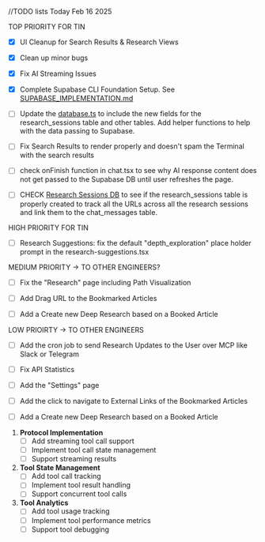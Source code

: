 //TODO lists Today Feb 16 2025

TOP PRIORITY FOR TIN
- [X] UI Cleanup for Search Results & Research Views
- [X] Clean up minor bugs
- [X] Fix AI Streaming Issues
- [X] Complete Supabase CLI Foundation Setup. See [SUPABASE_IMPLEMENTATION.md](./SUPABASE_IMPLEMENTATION.md)
- [ ] Update the [database.ts](../lib/types/database.ts) to include the new fields for the research_sessions table and other tables. Add helper functions to help with the data passing to Supabase.
- [ ] Fix Search Results to render properly and doesn't spam the Terminal with the search results
- [ ] check onFinish function in chat.tsx to see why AI response content does not get passed to the Supabase DB until user refreshes the page.
- [ ] CHECK [Research Sessions DB](../SQL_Create_research_sessions_db.md) to see if the research_sessions table is properly created to track all the URLs across all the research sessions and link them to the chat_messages table.


HIGH PRIORITY FOR TIN
- [ ] Research Suggestions: fix the default "depth_exploration" place holder prompt in the research-suggestions.tsx



MEDIUM PRIORITY ->  TO OTHER ENGINEERS?

- [ ] Fix the "Research" page including Path Visualization
- [ ] Add Drag URL to the Bookmarked Articles
- [ ] Add a Create new Deep Research based on a Booked Article


LOW PRIOIRTY -> TO OTHER ENGINEERS
- [ ] Add the cron job to send Research Updates to the User over MCP like Slack or Telegram
- [ ] Fix API Statistics
- [ ] Add the "Settings" page
- [ ] Add the click to navigate to External Links of the Bookmarked Articles
- [ ] Add a Create new Deep Research based on a Booked Article


1. **Protocol Implementation**
   - [ ] Add streaming tool call support
   - [ ] Implement tool call state management
   - [ ] Support streaming results

2. **Tool State Management**
   - [ ] Add tool call tracking
   - [ ] Implement tool result handling
   - [ ] Support concurrent tool calls

3. **Tool Analytics**
   - [ ] Add tool usage tracking
   - [ ] Implement tool performance metrics
   - [ ] Support tool debugging